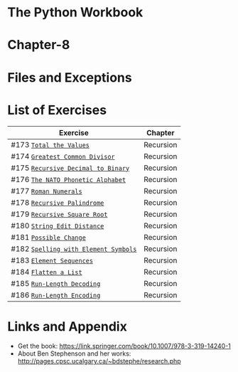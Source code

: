 # The Python Workbook
# Chapter-8
# Files and Exceptions


List of Exercises
========================================================

| Exercise | Chapter |
| --- | --- |
| #173 [`Total the Values`](https://github.com/nihathalici/The-Python-Workbook/blob/main/CHPT-08-Recursion/Exer-173.py) | Recursion |
| #174 [`Greatest Common Divisor`](https://github.com/nihathalici/The-Python-Workbook/blob/main/CHPT-08-Recursion/Exer-174.py) | Recursion |
| #175 [`Recursive Decimal to Binary`](https://github.com/nihathalici/The-Python-Workbook/blob/main/CHPT-08-Recursion/Exer-175.py) | Recursion |
| #176 [`The NATO Phonetic Alphabet`](https://github.com/nihathalici/The-Python-Workbook/blob/main/CHPT-08-Recursion/Exer-176.py) | Recursion |
| #177 [`Roman Numerals`](https://github.com/nihathalici/The-Python-Workbook/blob/main/CHPT-08-Recursion/Exer-177.py) | Recursion |
| #178 [`Recursive Palindrome`](https://github.com/nihathalici/The-Python-Workbook/blob/main/CHPT-08-Recursion/Exer-178.py) | Recursion |
| #179 [`Recursive Square Root`](https://github.com/nihathalici/The-Python-Workbook/blob/main/CHPT-08-Recursion/Exer-179.py) | Recursion |
| #180 [`String Edit Distance`](https://github.com/nihathalici/The-Python-Workbook/blob/main/CHPT-08-Recursion/Exer-180.py) | Recursion |
| #181 [`Possible Change`](https://github.com/nihathalici/The-Python-Workbook/blob/main/CHPT-08-Recursion/Exer-181.py) | Recursion |
| #182 [`Spelling with Element Symbols`](https://github.com/nihathalici/The-Python-Workbook/blob/main/CHPT-08-Recursion/Exer-182.py) | Recursion |
| #183 [`Element Sequences`](https://github.com/nihathalici/The-Python-Workbook/blob/main/CHPT-08-Recursion/Exer-183.py) | Recursion |
| #184 [`Flatten a List`](https://github.com/nihathalici/The-Python-Workbook/blob/main/CHPT-08-Recursion/Exer-184.py) | Recursion |
| #185 [`Run-Length Decoding`](https://github.com/nihathalici/The-Python-Workbook/blob/main/CHPT-08-Recursion/Exer-185.py) | Recursion |
| #186 [`Run-Length Encoding`](https://github.com/nihathalici/The-Python-Workbook/blob/main/CHPT-08-Recursion/Exer-186.py) | Recursion |

Links and Appendix
========================================================

- Get the book: https://link.springer.com/book/10.1007/978-3-319-14240-1
- About Ben Stephenson and her works: http://pages.cpsc.ucalgary.ca/~bdstephe/research.php
